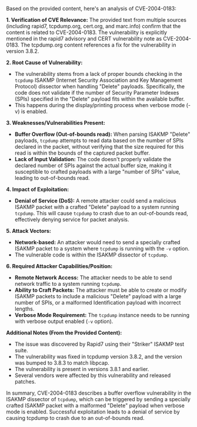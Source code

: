 Based on the provided content, here's an analysis of CVE-2004-0183:

**1. Verification of CVE Relevance:**
The provided text from multiple sources (including rapid7, tcpdump.org, cert.org, and marc.info) confirm that the content is related to CVE-2004-0183. The vulnerability is explicitly mentioned in the rapid7 advisory and CERT vulnerability note as CVE-2004-0183. The tcpdump.org content references a fix for the vulnerability in version 3.8.2.

**2. Root Cause of Vulnerability:**
  - The vulnerability stems from a lack of proper bounds checking in the `tcpdump` ISAKMP (Internet Security Association and Key Management Protocol) dissector when handling "Delete" payloads. Specifically, the code does not validate if the number of Security Parameter Indexes (SPIs) specified in the "Delete" payload fits within the available buffer.
  - This happens during the display/printing process when verbose mode (-v) is enabled.

**3. Weaknesses/Vulnerabilities Present:**
  - **Buffer Overflow (Out-of-bounds read):** When parsing ISAKMP "Delete" payloads, `tcpdump` attempts to read data based on the number of SPIs declared in the packet, without verifying that the size required for this read is within the bounds of the captured packet buffer.
  - **Lack of Input Validation:** The code doesn't properly validate the declared number of SPIs against the actual buffer size, making it susceptible to crafted payloads with a large "number of SPIs" value, leading to out-of-bounds read.

**4. Impact of Exploitation:**
  - **Denial of Service (DoS):** A remote attacker could send a malicious ISAKMP packet with a crafted "Delete" payload to a system running `tcpdump`. This will cause `tcpdump` to crash due to an out-of-bounds read, effectively denying service for packet analysis.

**5. Attack Vectors:**
   - **Network-based:** An attacker would need to send a specially crafted ISAKMP packet to a system where `tcpdump` is running with the `-v` option.
  - The vulnerable code is within the ISAKMP dissector of `tcpdump`.
   
**6. Required Attacker Capabilities/Position:**
   - **Remote Network Access:** The attacker needs to be able to send network traffic to a system running `tcpdump`.
   - **Ability to Craft Packets:** The attacker must be able to create or modify ISAKMP packets to include a malicious "Delete" payload with a large number of SPIs, or a malformed Identification payload with incorrect lengths.
   - **Verbose Mode Requirement:**  The `tcpdump` instance needs to be running with verbose output enabled (`-v` option).

**Additional Notes (From the Provided Content):**
   - The issue was discovered by Rapid7 using their "Striker" ISAKMP test suite.
   - The vulnerability was fixed in tcpdump version 3.8.2, and the version was bumped to 3.8.3 to match libpcap.
   - The vulnerability is present in versions 3.8.1 and earlier.
   - Several vendors were affected by this vulnerability and released patches.

In summary, CVE-2004-0183 describes a buffer overflow vulnerability in the ISAKMP dissector of `tcpdump`, which can be triggered by sending a specially crafted ISAKMP packet with a malformed "Delete" payload when verbose mode is enabled. Successful exploitation leads to a denial of service by causing tcpdump to crash due to an out-of-bounds read.